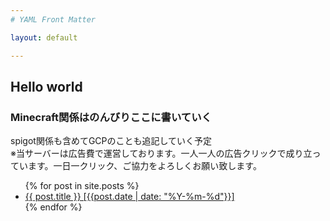 ```yaml
---
# YAML Front Matter

layout: default 

---
```


<script src="//adm.shinobi.jp/s/866d547b0b4324617e6920c3bac0a34c"></script>


## Hello world

### Minecraft関係はのんびりここに書いていく
spigot関係も含めてGCPのことも追記していく予定  
※当サーバーは広告費で運営しております。一人一人の広告クリックで成り立っています。一日一クリック、ご協力をよろしくお願い致します。

<ul>
  {% for post in site.posts %}
    <li>
      <a href="{{ post.url | prepend:site.baseurl }}">{{ post.title }} [{{post.date | date: "%Y-%m-%d"}}]</a>
    </li>
  {% endfor %}
</ul>

<script src="//adm.shinobi.jp/s/866d547b0b4324617e6920c3bac0a34c"></script>